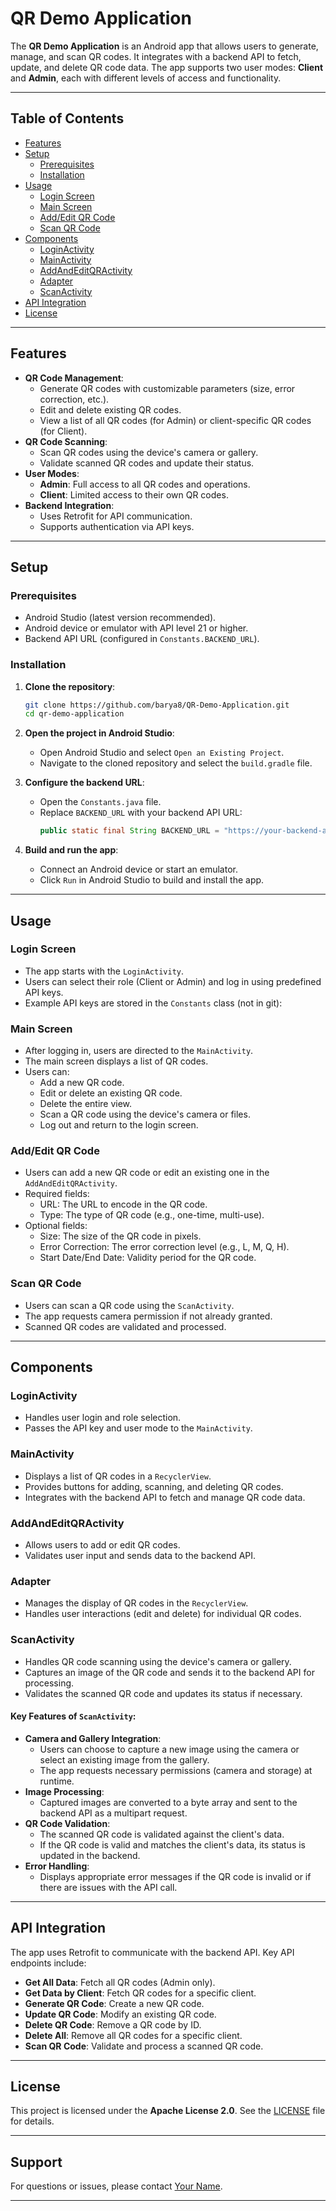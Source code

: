 # QR Demo Application

The **QR Demo Application** is an Android app that allows users to generate, manage, and scan QR codes. It integrates with a backend API to fetch, update, and delete QR code data. The app supports two user modes: **Client** and **Admin**, each with different levels of access and functionality.

---

## Table of Contents

- [Features](#features)
- [Setup](#setup)
  - [Prerequisites](#prerequisites)
  - [Installation](#installation)
- [Usage](#usage)
  - [Login Screen](#login-screen)
  - [Main Screen](#main-screen)
  - [Add/Edit QR Code](#addedit-qr-code)
  - [Scan QR Code](#scan-qr-code)
- [Components](#components)
  - [LoginActivity](#loginactivity)
  - [MainActivity](#mainactivity)
  - [AddAndEditQRActivity](#addandeditqractivity)
  - [Adapter](#adapter)
  - [ScanActivity](#scanactivity)
- [API Integration](#api-integration)
- [License](#license)

---

## Features

- **QR Code Management**:
  - Generate QR codes with customizable parameters (size, error correction, etc.).
  - Edit and delete existing QR codes.
  - View a list of all QR codes (for Admin) or client-specific QR codes (for Client).
- **QR Code Scanning**:
  - Scan QR codes using the device's camera or gallery.
  - Validate scanned QR codes and update their status.
- **User Modes**:
  - **Admin**: Full access to all QR codes and operations.
  - **Client**: Limited access to their own QR codes.
- **Backend Integration**:
  - Uses Retrofit for API communication.
  - Supports authentication via API keys.

---

## Setup

### Prerequisites

- Android Studio (latest version recommended).
- Android device or emulator with API level 21 or higher.
- Backend API URL (configured in `Constants.BACKEND_URL`).

### Installation

1. **Clone the repository**:
   ```bash
   git clone https://github.com/barya8/QR-Demo-Application.git
   cd qr-demo-application
   ```

2. **Open the project in Android Studio**:
   - Open Android Studio and select `Open an Existing Project`.
   - Navigate to the cloned repository and select the `build.gradle` file.

3. **Configure the backend URL**:
   - Open the `Constants.java` file.
   - Replace `BACKEND_URL` with your backend API URL:
	 ```java
	 public static final String BACKEND_URL = "https://your-backend-api.com/";
	 ```

4. **Build and run the app**:
   - Connect an Android device or start an emulator.
   - Click `Run` in Android Studio to build and install the app.

---

## Usage

### Login Screen

- The app starts with the `LoginActivity`.
- Users can select their role (Client or Admin) and log in using predefined API keys.
- Example API keys are stored in the `Constants` class (not in git):

### Main Screen

- After logging in, users are directed to the `MainActivity`.
- The main screen displays a list of QR codes.
- Users can:
  - Add a new QR code.
  - Edit or delete an existing QR code.
  - Delete the entire view.
  - Scan a QR code using the device's camera or files.
  - Log out and return to the login screen.

### Add/Edit QR Code

- Users can add a new QR code or edit an existing one in the `AddAndEditQRActivity`.
- Required fields:
  - URL: The URL to encode in the QR code.
  - Type: The type of QR code (e.g., one-time, multi-use).
- Optional fields:
  - Size: The size of the QR code in pixels.
  - Error Correction: The error correction level (e.g., L, M, Q, H).
  - Start Date/End Date: Validity period for the QR code.

### Scan QR Code

- Users can scan a QR code using the `ScanActivity`.
- The app requests camera permission if not already granted.
- Scanned QR codes are validated and processed.

---

## Components

### LoginActivity

- Handles user login and role selection.
- Passes the API key and user mode to the `MainActivity`.

### MainActivity

- Displays a list of QR codes in a `RecyclerView`.
- Provides buttons for adding, scanning, and deleting QR codes.
- Integrates with the backend API to fetch and manage QR code data.

### AddAndEditQRActivity

- Allows users to add or edit QR codes.
- Validates user input and sends data to the backend API.

### Adapter

- Manages the display of QR codes in the `RecyclerView`.
- Handles user interactions (edit and delete) for individual QR codes.

### ScanActivity

- Handles QR code scanning using the device's camera or gallery.
- Captures an image of the QR code and sends it to the backend API for processing.
- Validates the scanned QR code and updates its status if necessary.

#### Key Features of `ScanActivity`:
- **Camera and Gallery Integration**:
  - Users can choose to capture a new image using the camera or select an existing image from the gallery.
  - The app requests necessary permissions (camera and storage) at runtime.
- **Image Processing**:
  - Captured images are converted to a byte array and sent to the backend API as a multipart request.
- **QR Code Validation**:
  - The scanned QR code is validated against the client's data.
  - If the QR code is valid and matches the client's data, its status is updated in the backend.
- **Error Handling**:
  - Displays appropriate error messages if the QR code is invalid or if there are issues with the API call.

---

## API Integration

The app uses Retrofit to communicate with the backend API. Key API endpoints include:

- **Get All Data**: Fetch all QR codes (Admin only).
- **Get Data by Client**: Fetch QR codes for a specific client.
- **Generate QR Code**: Create a new QR code.
- **Update QR Code**: Modify an existing QR code.
- **Delete QR Code**: Remove a QR code by ID.
- **Delete All**: Remove all QR codes for a specific client.
- **Scan QR Code**: Validate and process a scanned QR code.

---

## License

This project is licensed under the **Apache License 2.0**. See the [LICENSE](LICENSE) file for details.

---

## Support

For questions or issues, please contact [Your Name](mailto:bar.yaron@s.afeka.ac.il).

---
